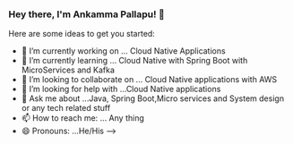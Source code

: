 ### Hey there, I'm Ankamma Pallapu! 👋


Here are some ideas to get you started:

- 🔭 I’m currently working on ... Cloud Native Applications
- 🌱 I’m currently learning ... Cloud Native with Spring Boot with MicroServices and Kafka
- 👯 I’m looking to collaborate on ... Cloud Native applications with AWS
- 🤔 I’m looking for help with ...Cloud Native applications
- 💬 Ask me about ...Java, Spring Boot,Micro services and System design or any tech related stuff
- 📫 How to reach me: ... Any thing
- 😄 Pronouns: ...He/His
-->

